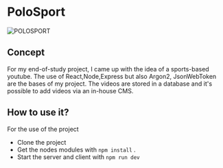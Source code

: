 
# PoloSport

<img src="https://i.ibb.co/VS7CsY3/POLOSPORT.png" alt="POLOSPORT" border="0">

## Concept

For my end-of-study project, I came up with the idea of a sports-based youtube.
The use of React,Node,Express but also Argon2, JsonWebToken are the bases of my project.
The videos are stored in a database and it's possible to add videos via an in-house CMS.

## How to use it?

For the use of the project

- Clone the project
- Get the nodes modules with `npm install` .
- Start the server and client with `npm run dev`
